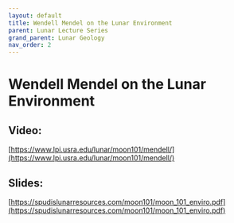 ```yaml
---
layout: default
title: Wendell Mendel on the Lunar Environment
parent: Lunar Lecture Series
grand_parent: Lunar Geology
nav_order: 2
---
```


# Wendell Mendel on the Lunar Environment

## Video:

[https://www.lpi.usra.edu/lunar/moon101/mendell/](https://www.lpi.usra.edu/lunar/moon101/mendell/)

## Slides:

[https://spudislunarresources.com/moon101/moon_101_enviro.pdf](https://spudislunarresources.com/moon101/moon_101_enviro.pdf)

